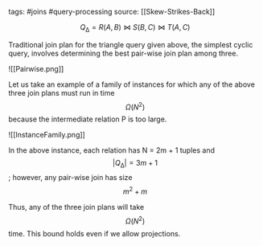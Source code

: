 tags: #joins #query-processing
source: [[Skew-Strikes-Back]]

$$Q_∆ = R(A,B) ⋈  S(B,C) ⋈ T(A,C)$$

Traditional join plan for the triangle query given above, the simplest cyclic query, involves determining the best pair-wise join plan among three.

![[Pairwise.png]]

Let us take an example of a family of instances for which any of the above three join plans must run in time $$Ω(N^2)$$ because the intermediate relation P is too large.

![[InstanceFamily.png]]

In the above instance, each relation has N = 2m + 1 tuples and $$|Q_∆| = 3m+1$$; however, any pair-wise join has size $$ m^2 + m$$

Thus, any of the three join plans will take $$Ω(N^2)$$ time. This bound holds even if we allow projections.